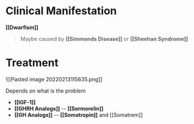 # Clinical Manifestation
**[[Dwarfism]]**
> Maybe caused by **[[Simmonds Disease]]** or **[[Sheehan Syndrome]]**

# Treatment

![[Pasted image 20220213115635.png]]

Depends on what is the problem
- **[[IGF-1]]**
- **[[GHRH Analogs]]** -- **[[Sermorelin]]**
- **[[GH Analogs]]** -- **[[Somatropin]]** and [[Somatrem]]